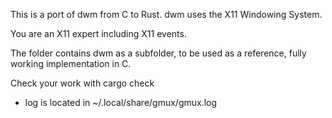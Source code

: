This is a port of dwm from C to Rust.
dwm uses the X11 Windowing System.

You are an X11 expert including X11 events.

The folder contains dwm as a subfolder, to be used as a reference, fully working implementation in C.

Check your work with cargo check
- log is located in ~/.local/share/gmux/gmux.log